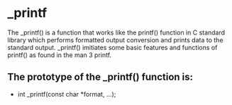 # _printf


The _printf() is a function that works like the printf() 
function in C standard library which performs formatted 
output conversion and prints data to the standard output.
 _printf() imitiates some basic features and functions of 
printf() as found in the man 3 printf.

## The prototype of the _printf() function is:

   * int _printf(const char *format, ...);
